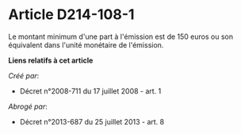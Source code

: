 # Article D214-108-1

Le montant minimum d'une part à l'émission est de 150 euros ou son équivalent dans l'unité monétaire de l'émission.

**Liens relatifs à cet article**

_Créé par_:

  - Décret n°2008-711 du 17 juillet 2008 - art. 1

_Abrogé par_:

  - Décret n°2013-687 du 25 juillet 2013 - art. 8
